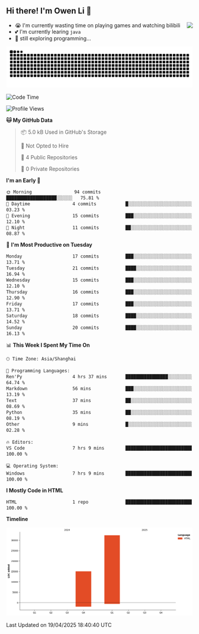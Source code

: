 ## Hi there! I'm Owen Li 👋

<a href="https://github.com/owenllli">
  <img align="right" src="https://github-readme-stats.vercel.app/api/top-langs/?username=owenllli&layout=normal" />
</a>

- 😭 I'm currently wasting time on playing games and watching bilibili
- 💕 I'm currently learing `java`
- 🤔 still exploring programming...

<!--
![Top Langs](https://github-readme-stats.vercel.app/api/top-langs/?username=owenllli&layout=normal)
-->

<picture>
  <source media="(prefers-color-scheme: dark)" srcset="https://raw.githubusercontent.com/owenllli/owenllli/output/github-snake-dark.svg" />
  <source media="(prefers-color-scheme: light)" srcset="https://raw.githubusercontent.com/owenllli/owenllli/output/github-snake.svg" />
  <img alt="github-snake" src="https://raw.githubusercontent.com/owenllli/owenllli/output/github-snake.svg" />
</picture>

<!--START_SECTION:waka-->
![Code Time](http://img.shields.io/badge/Code%20Time-135%20hrs%2048%20mins-blue)

![Profile Views](http://img.shields.io/badge/Profile%20Views-0-blue)

**🐱 My GitHub Data** 

> 📦 5.0 kB Used in GitHub's Storage 
 > 
> 🚫 Not Opted to Hire
 > 
> 📜 4 Public Repositories 
 > 
> 🔑 0 Private Repositories 
 > 
**I'm an Early 🐤** 

```text
🌞 Morning                94 commits          ███████████████████░░░░░░   75.81 % 
🌆 Daytime                4 commits           █░░░░░░░░░░░░░░░░░░░░░░░░   03.23 % 
🌃 Evening                15 commits          ███░░░░░░░░░░░░░░░░░░░░░░   12.10 % 
🌙 Night                  11 commits          ██░░░░░░░░░░░░░░░░░░░░░░░   08.87 % 
```
📅 **I'm Most Productive on Tuesday** 

```text
Monday                   17 commits          ███░░░░░░░░░░░░░░░░░░░░░░   13.71 % 
Tuesday                  21 commits          ████░░░░░░░░░░░░░░░░░░░░░   16.94 % 
Wednesday                15 commits          ███░░░░░░░░░░░░░░░░░░░░░░   12.10 % 
Thursday                 16 commits          ███░░░░░░░░░░░░░░░░░░░░░░   12.90 % 
Friday                   17 commits          ███░░░░░░░░░░░░░░░░░░░░░░   13.71 % 
Saturday                 18 commits          ████░░░░░░░░░░░░░░░░░░░░░   14.52 % 
Sunday                   20 commits          ████░░░░░░░░░░░░░░░░░░░░░   16.13 % 
```


📊 **This Week I Spent My Time On** 

```text
🕑︎ Time Zone: Asia/Shanghai

💬 Programming Languages: 
Ren'Py                   4 hrs 37 mins       ████████████████░░░░░░░░░   64.74 % 
Markdown                 56 mins             ███░░░░░░░░░░░░░░░░░░░░░░   13.19 % 
Text                     37 mins             ██░░░░░░░░░░░░░░░░░░░░░░░   08.69 % 
Python                   35 mins             ██░░░░░░░░░░░░░░░░░░░░░░░   08.19 % 
Other                    9 mins              █░░░░░░░░░░░░░░░░░░░░░░░░   02.28 % 

🔥 Editors: 
VS Code                  7 hrs 9 mins        █████████████████████████   100.00 % 

💻 Operating System: 
Windows                  7 hrs 9 mins        █████████████████████████   100.00 % 
```

**I Mostly Code in HTML** 

```text
HTML                     1 repo              █████████████████████████   100.00 % 
```



**Timeline**

![Lines of Code chart](https://raw.githubusercontent.com/owenllli/owenllli/main/assets/bar_graph.png)


 Last Updated on 19/04/2025 18:40:40 UTC
<!--END_SECTION:waka-->
